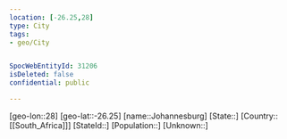 ```yaml
---
location: [-26.25,28]
type: City
tags:
- geo/City


SpocWebEntityId: 31206
isDeleted: false
confidential: public

---
```

[geo-lon::28]
[geo-lat::-26.25]
[name::Johannesburg]
[State::]
[Country::[[South_Africa]]]
[StateId::]
[Population::]
[Unknown::]

